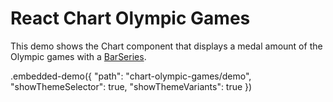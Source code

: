# React Chart Olympic Games

This demo shows the Chart component that displays a medal amount of the Olympic games with a [BarSeries](https://devexpress.github.io/devextreme-reactive/react/chart/docs/reference/bar-series/).

.embedded-demo({ "path": "chart-olympic-games/demo", "showThemeSelector": true, "showThemeVariants": true })
